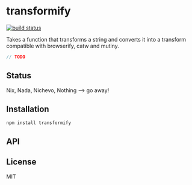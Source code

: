 # transformify
[![build status](https://secure.travis-ci.org/thlorenz/transformify.png)](http://travis-ci.org/thlorenz/transformify)

Takes a function that transforms a string and converts it into a transform compatible with browserify, catw and mutiny.

```js
// TODO
```

## Status

Nix, Nada, Nichevo, Nothing --> go away!
## Installation

    npm install transformify

## API


## License

MIT
